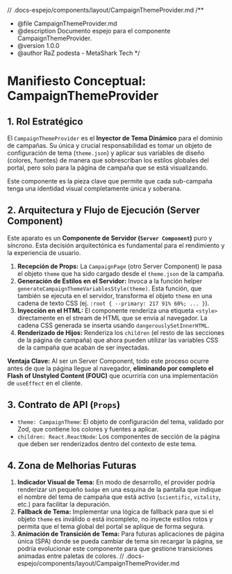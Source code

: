 // .docs-espejo/components/layout/CampaignThemeProvider.md
/**
 * @file CampaignThemeProvider.md
 * @description Documento espejo para el componente CampaignThemeProvider.
 * @version 1.0.0
 * @author RaZ podesta - MetaShark Tech
 */

# Manifiesto Conceptual: CampaignThemeProvider

## 1. Rol Estratégico

El `CampaignThemeProvider` es el **Inyector de Tema Dinámico** para el dominio de campañas. Su única y crucial responsabilidad es tomar un objeto de configuración de tema (`theme.json`) y aplicar sus variables de diseño (colores, fuentes) de manera que sobrescriban los estilos globales del portal, pero solo para la página de campaña que se está visualizando.

Este componente es la pieza clave que permite que cada sub-campaña tenga una identidad visual completamente única y soberana.

## 2. Arquitectura y Flujo de Ejecución (Server Component)

Este aparato es un **Componente de Servidor (`Server Component`)** puro y síncrono. Esta decisión arquitectónica es fundamental para el rendimiento y la experiencia de usuario.

1.  **Recepción de Props:** La `CampaignPage` (otro Server Component) le pasa el objeto `theme` que ha sido cargado desde el `theme.json` de la campaña.
2.  **Generación de Estilos en el Servidor:** Invoca a la función helper `generateCampaignThemeVariablesStyle(theme)`. Esta función, que también se ejecuta en el servidor, transforma el objeto `theme` en una cadena de texto CSS (ej. `:root { --primary: 217 91% 60%; ... }`).
3.  **Inyección en el HTML:** El componente renderiza una etiqueta `<style>` directamente en el stream de HTML que se envía al navegador. La cadena CSS generada se inserta usando `dangerouslySetInnerHTML`.
4.  **Renderizado de Hijos:** Renderiza los `children` (el resto de las secciones de la página de campaña) que ahora pueden utilizar las variables CSS de la campaña que acaban de ser inyectadas.

**Ventaja Clave:** Al ser un Server Component, todo este proceso ocurre antes de que la página llegue al navegador, **eliminando por completo el Flash of Unstyled Content (FOUC)** que ocurriría con una implementación de `useEffect` en el cliente.

## 3. Contrato de API (`Props`)

-   `theme: CampaignTheme`: El objeto de configuración del tema, validado por Zod, que contiene los colores y fuentes a aplicar.
-   `children: React.ReactNode`: Los componentes de sección de la página que deben ser renderizados dentro del contexto de este tema.

## 4. Zona de Melhorias Futuras

1.  **Indicador Visual de Tema:** En modo de desarrollo, el provider podría renderizar un pequeño `badge` en una esquina de la pantalla que indique el nombre del tema de campaña que está activo (`scientific`, `vitality`, etc.) para facilitar la depuración.
2.  **Fallback de Tema:** Implementar una lógica de fallback para que si el objeto `theme` es inválido o está incompleto, no inyecte estilos rotos y permita que el tema global del portal se aplique de forma segura.
3.  **Animación de Transición de Tema:** Para futuras aplicaciones de página única (SPA) donde se pueda cambiar de tema sin recargar la página, se podría evolucionar este componente para que gestione transiciones animadas entre paletas de colores.
// .docs-espejo/components/layout/CampaignThemeProvider.md